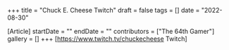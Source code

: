 +++
title = "Chuck E. Cheese Twitch"
draft = false
tags = []
date = "2022-08-30"

[Article]
startDate = ""
endDate = ""
contributors = ["The 64th Gamer"]
gallery = []
+++
[https://www.twitch.tv/chuckecheese Twitch]